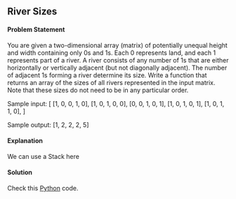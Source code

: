 ## River Sizes

#### Problem Statement


You are given a two-dimensional array (matrix) of potentially unequal height and width containing only 0s and 1s. Each 0 represents land, and each 1 represents
part of a river. A river consists of any number of 1s that are either horizontally or vertically adjacent (but not diagonally adjacent). The number of adjacent 1s
forming a river determine its size. Write a function that returns an array of the sizes of all rivers represented in the input matrix. Note that these sizes do not need
to be in any particular order.

Sample input:
[
[1, 0, 0, 1, 0],
[1, 0, 1, 0, 0],
[0, 0, 1, 0, 1],
[1, 0, 1, 0, 1],
[1, 0, 1, 1, 0],
]

Sample output: [1, 2, 2, 2, 5]



#### Explanation

We can use a Stack here


#### Solution

Check this [Python](../python/River_Sizes.py) code.

